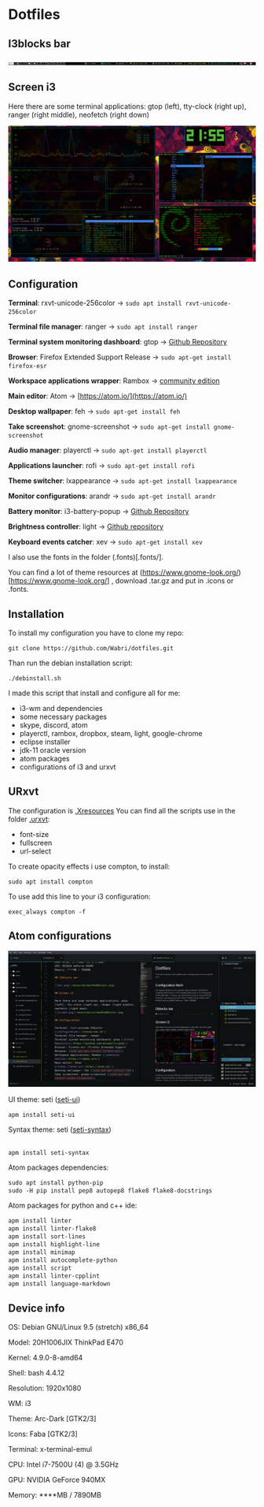 # Dotfiles

## I3blocks bar

![bar.png](resources/barOneMonitor.png)

## Screen i3

Here there are some terminal applications: gtop (left), tty-clock (right up), ranger (right middle), neofetch (right down)

![screen.png](resources/screenOneMonitor.png)

## Configuration

**Terminal**: rxvt-unicode-256color -> `sudo apt install rxvt-unicode-256color`

**Terminal file manager**: ranger -> `sudo apt install ranger`

**Terminal system monitoring dashboard**: gtop -> [Github Repository](https://github.com/aksakalli/gtop)

**Browser**: Firefox Extended Support Release -> `sudo apt-get install firefox-esr`

**Workspace applications wrapper**: Rambox -> [community edition](https://rambox.pro)

**Main editor**: Atom -> [https://atom.io/](https://atom.io/)

**Desktop wallpaper**: feh -> `sudo apt-get install feh`

**Take screenshot**: gnome-screenshot -> `sudo apt-get install gnome-screenshot`

**Audio manager**: playerctl -> `sudo apt-get install playerctl`

**Applications launcher**: rofi -> `sudo apt-get install rofi`

**Theme switcher**: lxappearance -> `sudo apt-get install lxappearance`

**Monitor configurations**: arandr -> `sudo apt-get install arandr`

**Battery monitor**: i3-battery-popup -> [Github Repository](https://github.com/rjekker/i3-battery-popup)

**Brightness controller**: light -> [Github repository](https://github.com/haikarainen/light)

**Keyboard events catcher**: xev -> `sudo apt-get install xev`

I also use the fonts in the folder (.fonts)[.fonts/].

You can find a lot of theme resources at (https://www.gnome-look.org/)[https://www.gnome-look.org/] , download .tar.gz and put in .icons or .fonts.

## Installation

To install my configuration you have to clone my repo:
```
git clone https://github.com/Wabri/dotfiles.git
```
Than run the debian installation script:
```
./debinstall.sh
```
I made this script that install and configure all for me:
- i3-wm and dependencies
- some necessary packages
- skype, discord, atom
- playerctl, rambox, dropbox, steam, light, google-chrome
- eclipse installer
- jdk-11 oracle version
- atom packages
- configurations of i3 and urxvt

## URxvt

The configuration is [.Xresources](.Xresources)
You can find all the scripts use in the folder [.urxvt](.urxvt/):
- font-size
- fullscreen
- url-select

To create opacity effects i use compton, to install:
```
sudo apt install compton
```
To use add this line to your i3 configuration:
```
exec_always compton -f
```

## Atom configurations

![atomView.png](resources/atomView.png)

UI theme: seti ([seti-ui](https://atom.io/themes/seti-ui))
```
apm install seti-ui
```
Syntax theme: seti ([seti-syntax](https://atom.io/themes/seti-syntax))
```

apm install seti-syntax
```

Atom packages dependencies:
```
sudo apt install python-pip
sudo -H pip install pep8 autopep8 flake8 flake8-docstrings
```
Atom packages for python and c++ ide:
```
apm install linter
apm install linter-flake8
apm install sort-lines
apm install highlight-line
apm install minimap
apm install autocomplete-python
apm install script
apm install linter-cpplint
apm install language-markdown
```

## Device info

OS: Debian GNU/Linux 9.5 (stretch) x86_64

Model: 20H1006JIX ThinkPad E470

Kernel: 4.9.0-8-amd64

Shell: bash 4.4.12

Resolution: 1920x1080

WM: i3

Theme: Arc-Dark [GTK2/3]

Icons: Faba [GTK2/3]

Terminal: x-terminal-emul

CPU: Intel i7-7500U (4) @ 3.5GHz

GPU: NVIDIA GeForce 940MX

Memory: ****MB / 7890MB
